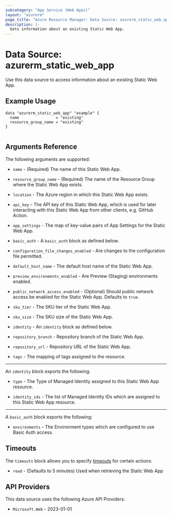 ```yaml
---
subcategory: "App Service (Web Apps)"
layout: "azurerm"
page_title: "Azure Resource Manager: Data Source: azurerm_static_web_app"
description: |-
  Gets information about an existing Static Web App.
---
```


# Data Source: azurerm_static_web_app

Use this data source to access information about an existing Static Web App.

## Example Usage

```hcl
data "azurerm_static_web_app" "example" {
  name                = "existing"
  resource_group_name = "existing"
}


```

## Arguments Reference

The following arguments are supported:

* `name` - (Required) The name of this Static Web App.

* `resource_group_name` - (Required) The name of the Resource Group where the Static Web App exists.

* `location` - The Azure region in which this Static Web App exists.

* `api_key` - The API key of this Static Web App, which is used for later interacting with this Static Web App from other clients, e.g. GitHub Action.

* `app_settings` - The map of key-value pairs of App Settings for the Static Web App.

* `basic_auth` - A `basic_auth` block as defined below.

* `configuration_file_changes_enabled` - Are changes to the configuration file permitted. 

* `default_host_name` - The default host name of the Static Web App.

* `preview_environments_enabled` - Are Preview (Staging) environments enabled. 

* `public_network_access_enabled` - (Optional) Should public network access be enabled for the Static Web App. Defaults to `true`.

* `sku_tier` - The SKU tier of the Static Web App.

* `sku_size` - The SKU size of the Static Web App.

* `identity` - An `identity` block as defined below.

* `repository_branch` - Repository branch of the Static Web App.

* `repository_url` - Repository URL of the Static Web App.

* `tags` - The mapping of tags assigned to the resource.

--- 

An `identity` block exports the following:

* `type` - The Type of Managed Identity assigned to this Static Web App resource.

* `identity_ids` - The list of Managed Identity IDs which are assigned to this Static Web App resource.

---

A `basic_auth` block exports the following:

* `environments` - The Environment types which are configured to use Basic Auth access.

## Timeouts

The `timeouts` block allows you to specify [timeouts](https://developer.hashicorp.com/terraform/language/resources/configure#define-operation-timeouts) for certain actions:

* `read` - (Defaults to 5 minutes) Used when retrieving the Static Web App

## API Providers
<!-- This section is generated, changes will be overwritten -->
This data source uses the following Azure API Providers:

* `Microsoft.Web` - 2023-01-01
